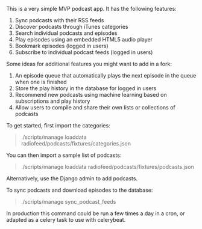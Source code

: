 This is a very simple MVP podcast app. It has the following features:

1. Sync podcasts with their RSS feeds
2. Discover podcasts through iTunes categories
3. Search individual podcasts and episodes
4. Play episodes using an embedded HTML5 audio player
5. Bookmark episodes (logged in users)
6. Subscribe to individual podcast feeds (logged in users)

Some ideas for additional features you might want to add in a fork:

1. An episode queue that automatically plays the next episode in the queue when one is finished
2. Store the play history in the database for logged in users
3. Recommend new podcasts using machine learning based on subscriptions and play history
4. Allow users to compile and share their own lists or collections of podcasts

To get started, first import the categories:

> ./scripts/manage loaddata radiofeed/podcasts/fixtures/categories.json

You can then import a sample list of podcasts:

> ./scripts/manage loaddata radiofeed/podcasts/fixtures/podcasts.json

Alternatively, use the Django admin to add podcasts.

To sync podcasts and download episodes to the database:

> ./scripts/manage sync_podcast_feeds

In production this command could be run a few times a day in a cron, or adapted as a celery task to use with celerybeat.



